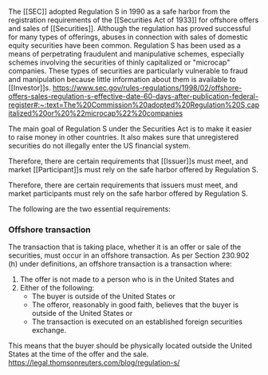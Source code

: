 The [[SEC]] adopted Regulation S in 1990 as a safe harbor from the registration requirements of the [[Securities Act of 1933]] for offshore offers and sales of [[Securities]]. Although the regulation has proved successful for many types of offerings, abuses in connection with sales of domestic equity securities have been common. Regulation S has been used as a means of perpetrating fraudulent and manipulative schemes, especially schemes involving the securities of thinly capitalized or "microcap" companies. These types of securities are particularly vulnerable to fraud and manipulation because little information about them is available to [[Investor]]s.
https://www.sec.gov/rules-regulations/1998/02/offshore-offers-sales-regulation-s-effective-date-60-days-after-publication-federal-register#:~:text=The%20Commission%20adopted%20Regulation%20S,capitalized%20or%20%22microcap%22%20companies

The main goal of Regulation S under the Securities Act is to make it easier to raise money in other countries. It also makes sure that unregistered securities do not illegally enter the US financial system.

Therefore, there are certain requirements that [[Issuer]]s must meet, and market [[Participant]]s must rely on the safe harbor offered by Regulation S.

Therefore, there are certain requirements that issuers must meet, and market participants must rely on the safe harbor offered by Regulation S.

The following are the two essential requirements:

### Offshore transaction

The transaction that is taking place, whether it is an offer or sale of the securities, must occur in an offshore transaction. As per Section 230.902 (h) under definitions, an offshore transaction is a transaction where:

1. The offer is not made to a person who is in the United States and
2. Either of the following:
    - The buyer is outside of the United States or
    - The offeror, reasonably in good faith, believes that the buyer is outside of the United States or
    - The transaction is executed on an established foreign securities exchange.

This means that the buyer should be physically located outside the United States at the time of the offer and the sale.
https://legal.thomsonreuters.com/blog/regulation-s/